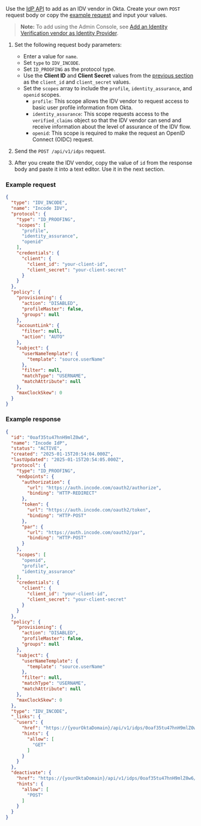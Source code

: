 Use the [IdP API](https://developer.okta.com/docs/api/openapi/okta-management/management/tag/IdentityProvider/#tag/IdentityProvider/operation/createIdentityProvider) to add <StackSnippet snippet="idp" inline /> as an IDV vendor in Okta. Create your own `POST` request body or copy the [example request](#example-request) and input your values.

> **Note:** To add <StackSnippet snippet="idp" inline /> using the Admin Console, see [Add an Identity Verification vendor as Identity Provider](https://help.okta.com/okta_help.htm?type=oie&id=id-verification).

1. Set the following request body parameters:

    * Enter a value for `name`.
    * Set `type` to `IDV_INCODE`.
    * Set `ID_PROOFING` as the protocol type.
    * Use the **Client ID** and **Client Secret** values from the [previous section](#create-an-app-at-the-idv-vendor) as the `client_id` and `client_secret` values.
    * Set the `scopes` array to include the `profile`, `identity_assurance`, and `openid` scopes.
      * `profile`: This scope allows the IDV vendor to request access to basic user profile information from Okta.
      * `identity_assurance`: This scope requests access to the `verified_claims` object so that the IDV vendor can send and receive information about the level of assurance of the IDV flow.
      * `openid`: This scope is required to make the request an OpenID Connect (OIDC) request.

1. Send the `POST /api/v1/idps` request.

1. After you create the IDV vendor, copy the value of `id` from the response body and paste it into a text editor. Use it in the next section.

### Example request

```json
{
  "type": "IDV_INCODE",
  "name": "Incode IDV",
  "protocol": {
    "type": "ID_PROOFING",
    "scopes": [
      "profile",
      "identity_assurance",
      "openid"
    ],
    "credentials": {
      "client": {
        "client_id": "your-client-id",
        "client_secret": "your-client-secret"
      }
    }
  },
  "policy": {
    "provisioning": {
      "action": "DISABLED",
      "profileMaster": false,
      "groups": null
    },
    "accountLink": {
      "filter": null,
      "action": "AUTO"
    },
    "subject": {
      "userNameTemplate": {
        "template": "source.userName"
      },
      "filter": null,
      "matchType": "USERNAME",
      "matchAttribute": null
    },
    "maxClockSkew": 0
  }
}
```

### Example response

```json
{
  "id": "0oaf35tu47hnH9mlZ0w6",
  "name": "Incode IdP",
  "status": "ACTIVE",
  "created": "2025-01-15T20:54:04.000Z",
  "lastUpdated": "2025-01-15T20:54:05.000Z",
  "protocol": {
    "type": "ID_PROOFING",
    "endpoints": {
      "authorization": {
        "url": "https://auth.incode.com/oauth2/authorize",
        "binding": "HTTP-REDIRECT"
      },
      "token": {
        "url": "https://auth.incode.com/oauth2/token",
        "binding": "HTTP-POST"
      },
      "par": {
        "url": "https://auth.incode.com/oauth2/par",
        "binding": "HTTP-POST"
      }
    },
    "scopes": [
      "openid",
      "profile",
      "identity_assurance"
    ],
    "credentials": {
      "client": {
        "client_id": "your-client-id",
        "client_secret": "your-client-secret"
      }
    }
  },
  "policy": {
    "provisioning": {
      "action": "DISABLED",
      "profileMaster": false,
      "groups": null
    },
    "subject": {
      "userNameTemplate": {
        "template": "source.userName"
      },
      "filter": null,
      "matchType": "USERNAME",
      "matchAttribute": null
    },
    "maxClockSkew": 0
  },
  "type": "IDV_INCODE",
  "_links": {
    "users": {
      "href": "https://{yourOktaDomain}/api/v1/idps/0oaf35tu47hnH9mlZ0w6/users",
      "hints": {
        "allow": [
          "GET"
        ]
      }
    }
  },
  "deactivate": {
    "href": "https://{yourOktaDomain}/api/v1/idps/0oaf35tu47hnH9mlZ0w6/lifecycle/deactivate",
    "hints": {
      "allow": [
        "POST"
      ]
    }
  }
}
```
